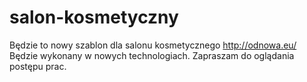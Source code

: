  # salon-kosmetyczny
Będzie to nowy szablon dla salonu kosmetycznego http://odnowa.eu/ Będzie wykonany w nowych technologiach. Zapraszam do oglądania postępu prac.
